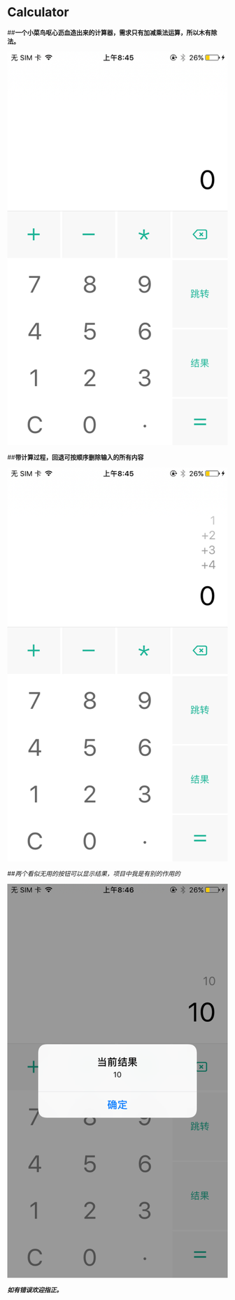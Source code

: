 # Calculator

##**一个小菜鸟呕心沥血造出来的计算器，需求只有加减乘法运算，所以木有除法。**

![Image text](https://github.com/ZhangZiyao/Calculator/blob/master/Calculator/IMG_0046.PNG)


##__带计算过程，回退可按顺序删除输入的所有内容__


![Image text](https://github.com/ZhangZiyao/Calculator/blob/master/Calculator/IMG_0047.PNG)


##*两个看似无用的按钮可以显示结果，项目中我是有别的作用的*


![Image text](https://github.com/ZhangZiyao/Calculator/blob/master/Calculator/IMG_0048.PNG)


___如有错误欢迎指正。___
